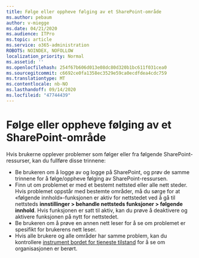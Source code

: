 ```yaml
---
title: Følge eller oppheve følging av et SharePoint-område
ms.author: pebaum
author: v-miegge
ms.date: 04/21/2020
ms.audience: ITPro
ms.topic: article
ms.service: o365-administration
ROBOTS: NOINDEX, NOFOLLOW
localization_priority: Normal
ms.assetid: ''
ms.openlocfilehash: 254f67b606d013e08dc80d320b1bc611f031cea0
ms.sourcegitcommit: c6692ce0fa1358ec3529e59ca0ecdfdea4cdc759
ms.translationtype: MT
ms.contentlocale: nb-NO
ms.lasthandoff: 09/14/2020
ms.locfileid: "47744439"
---
```

# <a name="follow-or-un-follow-a-sharepoint-site"></a>Følge eller oppheve følging av et SharePoint-område

Hvis brukerne opplever problemer som følger eller fra følgende SharePoint-ressurser, kan du fullføre disse trinnene:

* Be brukeren om å logge av og logge på SharePoint, og prøv de samme trinnene for å følge/oppheve følging av SharePoint-ressursen.
* Finn ut om problemet er med et bestemt nettsted eller alle nett steder. Hvis problemet oppstår med bestemte områder, må du sørge for at «følgende innhold»-funksjonen er aktiv for nettstedet ved å gå til nettsteds **innstillinger > behandle nettsteds funksjoner > følgende innhold**. Hvis funksjonen er satt til aktiv, kan du prøve å deaktivere og aktivere funksjonen på nytt for nettstedet.
* Be brukeren om å prøve en annen nett leser for å se om problemet er spesifikt for brukerens nett leser.
* Hvis alle brukere og alle områder har samme problem, kan du kontrollere [instrument bordet for tjeneste tilstand](https://admin.microsoft.com/AdminPortal/Home#/servicehealth) for å se om organisasjonen er berørt.
